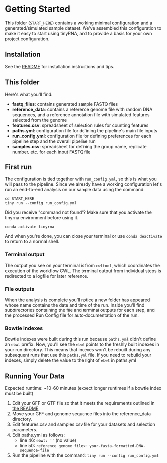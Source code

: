 # Getting Started

This folder (`START_HERE`) contains a working minimal configuration and a generated/simulated sample dataset. We've assembled this configuration to make it easy to start using tinyRNA, and to provide a basis for your own project configuration.

## Installation

See the [README](../README.md#installation) for installation instructions and tips.

## This folder

Here's what you'll find:
- **fastq_files**: contains generated sample FASTQ files
- **reference_data**: contains a reference genome file with random DNA sequences, and a reference annotation file with simulated features selected from the genome
- **features.csv**: spreadsheet of selection rules for counting features
- **paths.yml**: configuration file for defining the pipeline's main file inputs
- **run_config.yml**: configuration file for defining preferences for each pipeline step and the overall pipeline run
- **samples.csv**: spreadsheet for defining the group name, replicate number, etc. for each input FASTQ file

## First run
The configuration is tied together with `run_config.yml`, so this is what you will pass to the pipeline. Since we already have a working configuration let's run an end-to-end analysis on our sample data using the command:
```
cd START_HERE
tiny run --config run_config.yml
```
Did you receive "command not found"? Make sure that you activate the tinyrna environment before using it.
```
conda activate tinyrna
```
And when you're done, you can close your terminal or use `conda deactivate` to return to a normal shell.

### Terminal output
The output you see on your terminal is from `cwltool`, which coordinates the execution of the workflow CWL. The terminal output from individual steps is redirected to a logfile for later reference.

### File outputs
When the analysis is complete you'll notice a new folder has appeared whose name contains the date and time of the run. Inside you'll find subdirectories containing the file and terminal outputs for each step, and the processed Run Config file for auto-documentation of the run.

### Bowtie indexes
Bowtie indexes were built during this run because `paths.yml` didn't define an `ebwt` prefix. Now, you'll see the `ebwt` points to the freshly built indexes in your run directory. This means that indexes won't be rebuilt during any subsequent runs that use this `paths.yml` file. If you need to rebuild your indexes, simply delete the value to the right of `ebwt` in paths.yml

## Running Your Data
Expected runtime: ~10-60 minutes (expect longer runtimes if a bowtie index must be built)
1. Edit your GFF or GTF file so that it meets the requirements outlined in [the README](../README.md#requirements-for-user-provided-input-files)
2. Move your GFF and genome sequence files into the reference_data directory.
3. Edit features.csv and samples.csv file for your datasets and selection parameters.
4. Edit paths.yml as follows:
   - line 46: `ebwt: ''` (no value)
   - line 50: `reference_genome_files: your-fasta-formatted-DNA-sequence-file`
5. Run the pipeline with the command: `tiny run --config run_config.yml`
